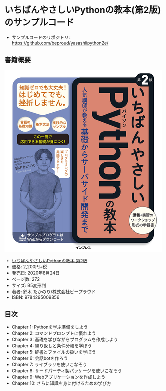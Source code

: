 # いちばんやさしいPythonの教本(第2版)のサンプルコード

* サンプルコードのリポジトリ: https://github.com/beproud/yasashiipython2e/

## 書籍概要

![いちばんやさしいPythonの教本第2版の表紙](cover.jpg)

* [いちばんやさしいPythonの教本 第2版](https://book.impress.co.jp/books/1119101162)
* 価格: 2,200円+税
* 発売日: 2020年8月24日
* ページ数: 272
* サイズ: B5変形判
* 著者: 鈴木 たかのり/株式会社ビープラウド
* ISBN: 9784295009856

## 目次

* Chapter 1: Pythonを学ぶ準備をしよう
* Chapter 2: コマンドプロンプトに慣れよう
* Chapter 3: 基礎を学びながらプログラムを作成しよう
* Chapter 4: 繰り返しと条件分岐を学ぼう
* Chapter 5: 辞書とファイルの扱いを学ぼう
* Chapter 6: 会話botを作ろう
* Chapter 7: ライブラリを使いこなそう
* Chapter 8: サードパーティ製パッケージを使いこなそう
* Chapter 9: Webアプリケーションを作成しよう
* Chapter 10: さらに知識を身に付けるための学び方

